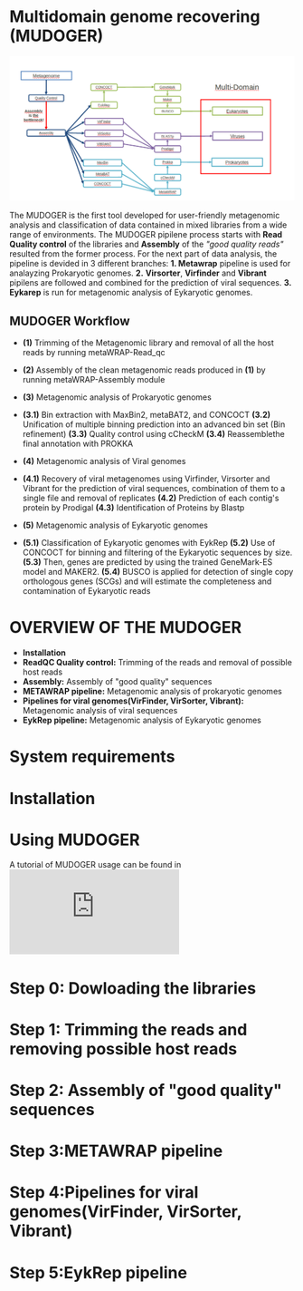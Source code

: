  # Multidomain genome recovering (MUDOGER)
 
 
 ![](https://github.com/EfthymisF/folder-scripts/blob/master/index.png)
 
The MUDOGER is the first tool developed for user-friendly metagenomic analysis and classification of data contained in mixed libraries from a wide range of environments. The MUDOGER pipilene process starts with **Read Quality control** of the libraries and **Assembly** of the *"good quality reads"* resulted from the former process. For the next part of  data analysis, the pipeline is devided in 3 different branches: **1. Metawrap** pipeline is used for analayzing Prokaryotic genomes. **2.** **Virsorter**, **Virfinder** and **Vibrant** pipilens are followed and combined for the prediction of viral sequences. **3.** **Eykarep** is run for metagenomic analysis of Eykaryotic genomes.
 

## MUDOGER Workflow

* **(1)** Trimming of the Metagenomic library and removal of all the host reads by running  metaWRAP-Read_qc

* **(2)** Assembly of the clean metagenomic reads produced in **(1)** by running metaWRAP-Assembly module

* **(3)** Metagenomic analysis of Prokaryotic genomes 
* **(3.1)** Bin extraction with MaxBin2, metaBAT2, and CONCOCT **(3.2)** Unification of multiple binning prediction into an advanced bin set (Bin refinement)  **(3.3)** Quality control using cCheckM **(3.4)** Reassemblethe final annotation with PROKKA

* **(4)** Metagenomic analysis of Viral genomes
* **(4.1)** Recovery of viral metagenomes using Virfinder, Virsorter and Vibrant for the prediction of viral sequences, combination of them to a single file and removal of replicates **(4.2)** Prediction of each contig's protein by Prodigal **(4.3)** Identification of Proteins by Blastp 

* **(5)** Metagenomic analysis of Eykaryotic genomes
* **(5.1)** Classification  of  Eykaryotic genomes with EykRep **(5.2)** Use of CONCOCT for binning and filtering of the Eykaryotic sequences by size.**(5.3)** Then, genes are predicted by  using the trained GeneMark-ES model and MAKER2. **(5.4)** BUSCO is applied for detection of single copy orthologous genes (SCGs) and will estimate the completeness and contamination of Eykaryotic reads
             


# OVERVIEW OF THE MUDOGER

* **Installation** 
* **ReadQC Quality control:** Trimming of the reads and removal of possible host reads
* **Assembly:** Assembly of "good quality" sequences
* **METAWRAP pipeline:**  Metagenomic analysis of prokaryotic genomes
* **Pipelines for viral genomes(VirFinder, VirSorter, Vibrant):** Metagenomic analysis of viral sequences 
* **EykRep pipeline:** Metagenomic analysis of Eykaryotic genomes


# System requirements


# Installation

# Using MUDOGER
A tutorial of MUDOGER usage can be found in  ![Manual](https://github.com/EfthymisF/new/blob/master/Tutorial.md)


# Step 0: Dowloading the libraries

# Step 1: Trimming the reads and removing possible host reads

# Step 2: Assembly of "good quality" sequences

# Step 3:METAWRAP pipeline

# Step 4:Pipelines for viral genomes(VirFinder, VirSorter, Vibrant)

# Step 5:EykRep pipeline 
